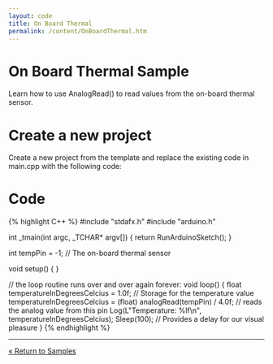 ```yaml
---
layout: code
title: On Board Thermal
permalink: /content/OnBoardThermal.htm
---
```

# On Board Thermal Sample
Learn how to use AnalogRead() to read values from the on-board thermal sensor.

# Create a new project
Create a new project from the template and replace the existing code in main.cpp with the following code:

# Code

{% highlight C++ %}
#include "stdafx.h"
#include "arduino.h"

int _tmain(int argc, _TCHAR* argv[])
{
  return RunArduinoSketch();
}

int tempPin = -1; // The on-board thermal sensor

void setup()
{
}

// the loop routine runs over and over again forever:
void loop()
{
  float temperatureInDegreesCelcius = 1.0f;	// Storage for the temperature value
  temperatureInDegreesCelcius = (float) analogRead(tempPin) / 4.0f;	// reads the analog value from this pin
  Log(L"Temperature: %lf\n", temperatureInDegreesCelcius);
  Sleep(100);		// Provides a delay for our visual pleasure
}
{% endhighlight %}
  <hr/>

<a class="btn btn-default" href="SampleApps.htm" role="button">&laquo; Return to Samples</a>
